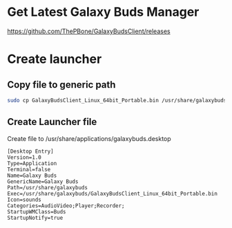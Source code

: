 # Get Latest Galaxy Buds Manager

https://github.com/ThePBone/GalaxyBudsClient/releases

# Create launcher

## Copy file to generic path

```bash
sudo cp GalaxyBudsClient_Linux_64bit_Portable.bin /usr/share/galaxybuds/GalaxyBudsClient_Linux_64bit_Portable.bin
```


## Create Launcher file

Create file to /usr/share/applications/galaxybuds.desktop

```
[Desktop Entry]
Version=1.0
Type=Application
Terminal=false
Name=Galaxy Buds
GenericName=Galaxy Buds
Path=/usr/share/galaxybuds
Exec=/usr/share/galaxybuds/GalaxyBudsClient_Linux_64bit_Portable.bin
Icon=sounds
Categories=AudioVideo;Player;Recorder;
StartupWMClass=Buds
StartupNotify=true
```
